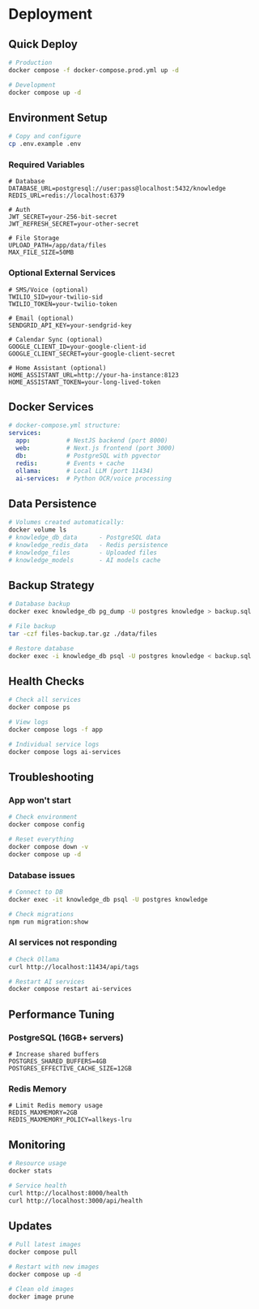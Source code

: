 # Deployment

## Quick Deploy

```bash
# Production
docker compose -f docker-compose.prod.yml up -d

# Development
docker compose up -d
```

## Environment Setup

```bash
# Copy and configure
cp .env.example .env
```

### Required Variables
```env
# Database
DATABASE_URL=postgresql://user:pass@localhost:5432/knowledge
REDIS_URL=redis://localhost:6379

# Auth
JWT_SECRET=your-256-bit-secret
JWT_REFRESH_SECRET=your-other-secret

# File Storage
UPLOAD_PATH=/app/data/files
MAX_FILE_SIZE=50MB
```

### Optional External Services
```env
# SMS/Voice (optional)
TWILIO_SID=your-twilio-sid
TWILIO_TOKEN=your-twilio-token

# Email (optional)
SENDGRID_API_KEY=your-sendgrid-key

# Calendar Sync (optional)
GOOGLE_CLIENT_ID=your-google-client-id
GOOGLE_CLIENT_SECRET=your-google-client-secret

# Home Assistant (optional)
HOME_ASSISTANT_URL=http://your-ha-instance:8123
HOME_ASSISTANT_TOKEN=your-long-lived-token
```

## Docker Services

```yaml
# docker-compose.yml structure:
services:
  app:          # NestJS backend (port 8000)
  web:          # Next.js frontend (port 3000)
  db:           # PostgreSQL with pgvector
  redis:        # Events + cache
  ollama:       # Local LLM (port 11434)
  ai-services:  # Python OCR/voice processing
```

## Data Persistence

```bash
# Volumes created automatically:
docker volume ls
# knowledge_db_data      - PostgreSQL data
# knowledge_redis_data   - Redis persistence
# knowledge_files        - Uploaded files
# knowledge_models       - AI models cache
```

## Backup Strategy

```bash
# Database backup
docker exec knowledge_db pg_dump -U postgres knowledge > backup.sql

# File backup
tar -czf files-backup.tar.gz ./data/files

# Restore database
docker exec -i knowledge_db psql -U postgres knowledge < backup.sql
```

## Health Checks

```bash
# Check all services
docker compose ps

# View logs
docker compose logs -f app

# Individual service logs
docker compose logs ai-services
```

## Troubleshooting

### App won't start
```bash
# Check environment
docker compose config

# Reset everything
docker compose down -v
docker compose up -d
```

### Database issues
```bash
# Connect to DB
docker exec -it knowledge_db psql -U postgres knowledge

# Check migrations
npm run migration:show
```

### AI services not responding
```bash
# Check Ollama
curl http://localhost:11434/api/tags

# Restart AI services
docker compose restart ai-services
```

## Performance Tuning

### PostgreSQL (16GB+ servers)
```env
# Increase shared buffers
POSTGRES_SHARED_BUFFERS=4GB
POSTGRES_EFFECTIVE_CACHE_SIZE=12GB
```

### Redis Memory
```env
# Limit Redis memory usage
REDIS_MAXMEMORY=2GB
REDIS_MAXMEMORY_POLICY=allkeys-lru
```

## Monitoring

```bash
# Resource usage
docker stats

# Service health
curl http://localhost:8000/health
curl http://localhost:3000/api/health
```

## Updates

```bash
# Pull latest images
docker compose pull

# Restart with new images
docker compose up -d

# Clean old images
docker image prune
```